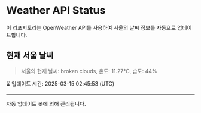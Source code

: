 
# Weather API Status

이 리포지토리는 OpenWeather API를 사용하여 서울의 날씨 정보를 자동으로 업데이트합니다.

## 현재 서울 날씨
> 서울의 현재 날씨: broken clouds, 온도: 11.27°C, 습도: 44%

⏳ 업데이트 시간: 2025-03-15 02:45:53 (UTC)

---
자동 업데이트 봇에 의해 관리됩니다.
